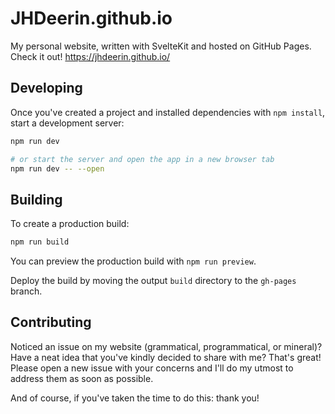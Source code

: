 # JHDeerin.github.io

My personal website, written with SvelteKit and hosted on GitHub Pages. Check it out! https://jhdeerin.github.io/

## Developing

Once you've created a project and installed dependencies with `npm install`, start a development server:

```bash
npm run dev

# or start the server and open the app in a new browser tab
npm run dev -- --open
```

## Building

To create a production build:

```bash
npm run build
```

You can preview the production build with `npm run preview`.

Deploy the build by moving the output `build` directory to the `gh-pages` branch.

## Contributing
Noticed an issue on my website (grammatical, programmatical, or mineral)? Have a neat idea that you've kindly decided to share with me? That's great! Please open a new issue with your concerns and I'll do my utmost to address them as soon as possible.

And of course, if you've taken the time to do this: thank you!